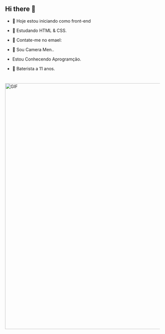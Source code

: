 ## Hi there 👋



- 🔭 Hoje estou iniciando como front-end
- 🌱 Estudando HTML & CSS.
- 👯 Contate-me no emael:
- 🤔 Sou Camera Men..
- Estou Conhecendo Aprogramção.
- 🥁 Baterista a 11 anos.


  <div>
    <a href="https//github.com/brunoveigap"
      
  </div>

<img align="right" alt="GIF" src="https://s4.aconvert.com/convert/p3r68-cdx67/ajhkm-xcq42.png" width="800px"/>

#
